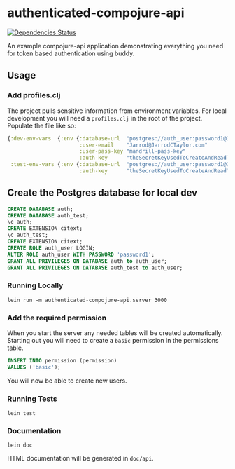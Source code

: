 # authenticated-compojure-api

[![Dependencies Status](http://jarkeeper.com/JarrodCTaylor/authenticated-compojure-api/status.png)](http://jarkeeper.com/JarrodCTaylor/authenticated-compojure-api)

An example compojure-api application demonstrating everything you need for
token based authentication using buddy.

## Usage

### Add profiles.clj

The project pulls sensitive information from environment variables. For local
development you will need a `profiles.clj` in the root of the project. Populate
the file like so:

``` clojure
{:dev-env-vars  {:env {:database-url  "postgres://auth_user:password1@127.0.0.1:5432/auth?stringtype=unspecified"
                       :user-email    "Jarrod@JarrodCTaylor.com"
                       :user-pass-key "mandrill-pass-key"
                       :auth-key      "theSecretKeyUsedToCreateAndReadTokens"}}
 :test-env-vars {:env {:database-url  "postgres://auth_user:password1@127.0.0.1:5432/auth_test?stringtype=unspecified"
                       :auth-key      "theSecretKeyUsedToCreateAndReadTokens"}}}
```
## Create the Postgres database for local dev

``` sql
CREATE DATABASE auth;
CREATE DATABASE auth_test;
\c auth;
CREATE EXTENSION citext;
\c auth_test;
CREATE EXTENSION citext;
CREATE ROLE auth_user LOGIN;
ALTER ROLE auth_user WITH PASSWORD 'password1';
GRANT ALL PRIVILEGES ON DATABASE auth to auth_user;
GRANT ALL PRIVILEGES ON DATABASE auth_test to auth_user;
```

### Running Locally

`lein run -m authenticated-compojure-api.server 3000`

### Add the required permission

When you start the server any needed tables will be created automatically.
Starting out you will need to create a `basic` permission in the permissions
table.

``` sql
INSERT INTO permission (permission)
VALUES ('basic');
```

You will now be able to create new users.

### Running Tests

`lein test`

### Documentation

`lein doc`

HTML documentation will be generated in `doc/api`.
